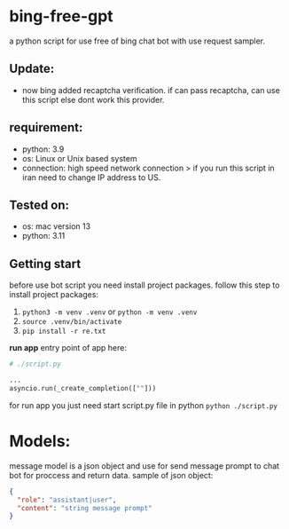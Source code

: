 # bing-free-gpt
a python script for use free of bing chat bot with use request sampler.

## Update:
- now bing added recaptcha verification. if can pass recaptcha, can use this script else dont work this provider.

## requirement:
- python: 3.9
- os: Linux or Unix based system
- connection: high speed network connection > if you run this script in iran need to change IP address to US.

## Tested on:
- os: mac version 13
- python: 3.11

## Getting start
before use bot script you need install project packages. follow this step to install project packages:
1. `python3 -m venv .venv` or `python -m venv .venv`
2. `source .venv/bin/activate`
3. `pip install -r re.txt`

**run app**
entry point of app here:
```python
# ./script.py

...
asyncio.run(_create_completion([""]))
```

for run app you just need start script.py file in python
`python ./script.py`

# Models:
message model is a json object and use for send message prompt to chat bot 
for proccess and return data. sample of json object:
```json
{
  "role": "assistant|user",
  "content": "string message prompt"
}
```
